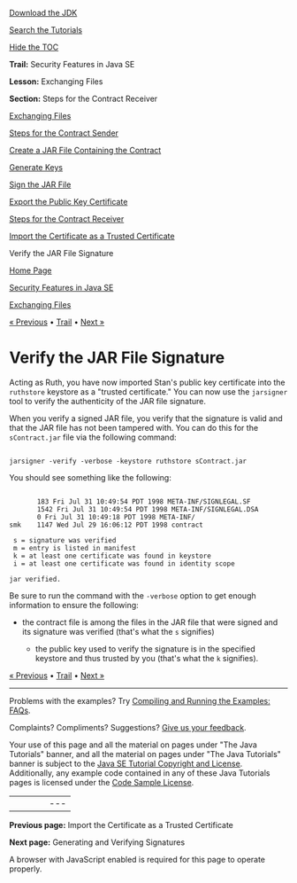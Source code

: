 [Download
the JDK](http://java.sun.com/javase/6/download.jsp)
  
[Search the
Tutorials](../../search.html)
  
[Hide the TOC](javascript:toggleLeft())

**Trail:** Security Features in Java SE
  
**Lesson:** Exchanging Files
  
**Section:** Steps for the Contract Receiver

[Exchanging Files](index.html)

[Steps for the Contract Sender](sender.html)

[Create a JAR File Containing the Contract](step1.html)

[Generate Keys](step2.html)

[Sign the JAR File](step3.html)

[Export the Public Key Certificate](step4.html)

[Steps for the Contract Receiver](receiver.html)

[Import the Certificate as a Trusted Certificate](rstep1.html)

Verify the JAR File Signature

[Home Page](../../index.html)
>
[Security Features in Java SE](../index.html)
>
[Exchanging Files](index.html)

[« Previous](rstep1.html) • [Trail](../TOC.html) • [Next »](../apisign/index.html)

# Verify the JAR File Signature

Acting as Ruth, you have now imported Stan's public key certificate
into the `ruthstore` keystore as a
"trusted certificate." You can now use the `jarsigner`
tool to verify the authenticity of the JAR file signature.

When you verify a signed JAR file, you verify that the signature is valid and that the
JAR file has not been tampered with. You can do this for the `sContract.jar` file
via the following command:

```

jarsigner -verify -verbose -keystore ruthstore sContract.jar 

```

You should see something like the following:

```

       183 Fri Jul 31 10:49:54 PDT 1998 META-INF/SIGNLEGAL.SF
       1542 Fri Jul 31 10:49:54 PDT 1998 META-INF/SIGNLEGAL.DSA
       0 Fri Jul 31 10:49:18 PDT 1998 META-INF/
smk    1147 Wed Jul 29 16:06:12 PDT 1998 contract

 s = signature was verified 
 m = entry is listed in manifest
 k = at least one certificate was found in keystore
 i = at least one certificate was found in identity scope

jar verified.

```

Be sure to run the command with the `-verbose`  option to get
enough information to ensure the following:

* the contract file is among the files in the JAR file that were signed
  and its signature was verified (that's what the `s` signifies)

  * the public key used to verify the signature is in the specified keystore
    and thus trusted by you (that's what the `k` signifies).

[« Previous](rstep1.html)
•
[Trail](../TOC.html)
•
[Next »](../apisign/index.html)

---

Problems with the examples? Try [Compiling and Running
the Examples: FAQs](../../information/run-examples.html).
  
Complaints? Compliments? Suggestions? [Give
us your feedback](http://download.oracle.com/javase/feedback.html).

Your use of this page and all the material on pages under "The Java Tutorials" banner,
and all the material on pages under "The Java Tutorials" banner is subject to the [Java SE Tutorial Copyright
and License](../../information/license.html).
Additionally, any example code contained in any of these Java
Tutorials pages is licensed under the
[Code
Sample License](http://developers.sun.com/license/berkeley_license.html).

|  |  |  |  |  |
| --- | --- | --- | --- | --- |
| |  |  | | --- | --- | | duke image | Oracle logo | | [About Oracle](http://www.oracle.com/us/corporate/index.html) | [Oracle Technology Network](http://www.oracle.com/technology/index.html) | [Terms of Service](https://www.samplecode.oracle.com/servlets/CompulsoryClickThrough?type=TermsOfService) | Copyright © 1995, 2011 Oracle and/or its affiliates. All rights reserved. |

**Previous page:** Import the Certificate as a Trusted Certificate
  
**Next page:** Generating and Verifying Signatures




A browser with JavaScript enabled is required for this page to operate properly.